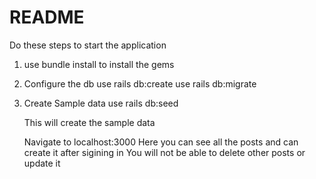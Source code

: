# README

Do these steps to start the application


1. use bundle install to install the gems

2. Configure the db 
   use rails db:create
   use rails db:migrate

3. Create Sample data
	use rails db:seed

	This will create the sample data

   Navigate to localhost:3000
   Here you can see all the posts and can create it after sigining in
   You will not be able to delete other posts or update it
